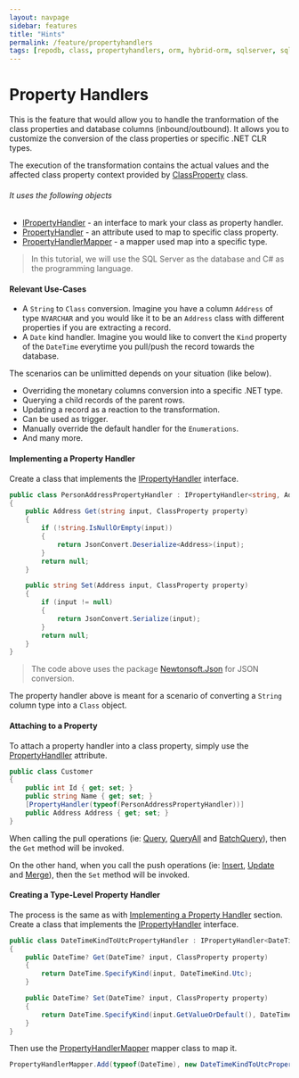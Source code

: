 ```yaml
---
layout: navpage
sidebar: features
title: "Hints"
permalink: /feature/propertyhandlers
tags: [repodb, class, propertyhandlers, orm, hybrid-orm, sqlserver, sqlite, mysql, postgresql]
---
```


# Property Handlers

This is the feature that would allow you to handle the tranformation of the class properties and database columns (inbound/outbound). It allows you to customize the conversion of the class properties or specific .NET CLR types.

The execution of the transformation contains the actual values and the affected class property context provided by [ClassProperty](/class/classproperty) class.

###### It uses the following objects

- [IPropertyHandler](/interface/ipropertyhandler) - an interface to mark your class as property handler.
- [PropertyHandler](/attribute/propertyhandler) - an attribute used to map to specific class property.
- [PropertyHandlerMapper](/mapper/propertytypehandlermapper) - a mapper used map into a specific type.

> In this tutorial, we will use the SQL Server as the database and C# as the programming language.

#### Relevant Use-Cases

- A `String` to `Class` conversion. Imagine you have a column `Address` of type `NVARCHAR` and you would like it to be an `Address` class with different properties if you are extracting a record.
- A `Date` kind handler. Imagine you would like to convert the `Kind` property of the `DateTime` everytime you pull/push the record towards the database.

The scenarios can be unlimitted depends on your situation (like below).

- Overriding the monetary columns conversion into a specific .NET type.
- Querying a child records of the parent rows.
- Updating a record as a reaction to the transformation.
- Can be used as trigger.
- Manually override the default handler for the `Enumerations`.
- And many more.

#### Implementing a Property Handler

Create a class that implements the [IPropertyHandler](/interface/ipropertyhandler) interface.

```csharp
public class PersonAddressPropertyHandler : IPropertyHandler<string, Address>
{
    public Address Get(string input, ClassProperty property)
    {
        if (!string.IsNullOrEmpty(input))
        {
            return JsonConvert.Deserialize<Address>(input);
        }
        return null;
    }

    public string Set(Address input, ClassProperty property)
    {
        if (input != null)
        {
            return JsonConvert.Serialize(input);
        }
        return null;
    }
}
```

> The code above uses the package [Newtonsoft.Json](https://www.nuget.org/packages/Newtonsoft.Json) for JSON conversion.

The property handler above is meant for a scenario of converting a `String` column type into a `Class` object.

#### Attaching to a Property

To attach a property handler into a class property, simply use the [PropertyHandller](/attribute/propertyhandler) attribute.

```csharp
public class Customer
{
    public int Id { get; set; }
    public string Name { get; set; }
    [PropertyHandler(typeof(PersonAddressPropertyHandler))]
    public Address Address { get; set; }
}
```

When calling the pull operations (ie: [Query](/operation/query), [QueryAll](/operation/queryall) and [BatchQuery](/operation/batchquery)), then the `Get` method will be invoked.

On the other hand, when you call the push operations (ie: [Insert](/operation/insert), [Update](/operation/update) and [Merge](/operation/merge)), then the `Set` method will be invoked. 

#### Creating a Type-Level Property Handler

The process is the same as with [Implementing a Property Handler](#implementing-a-property-handler) section. Create a class that implements the [IPropertyHandler](/interface/ipropertyhandler) interface.

```csharp
public class DateTimeKindToUtcPropertyHandler : IPropertyHandler<DateTime?, DateTime?>
{
    public DateTime? Get(DateTime? input, ClassProperty property)
    {
        return DateTime.SpecifyKind(input, DateTimeKind.Utc);
    }

    public DateTime? Set(DateTime? input, ClassProperty property)
    {
        return DateTime.SpecifyKind(input.GetValueOrDefault(), DateTimeKind.Unspecified);
    }
}
```

Then use the [PropertyHandlerMapper](/mapper/propertytypehandlermapper) mapper class to map it.

```csharp
PropertyHandlerMapper.Add(typeof(DateTime), new DateTimeKindToUtcPropertyHandler(), true);
```